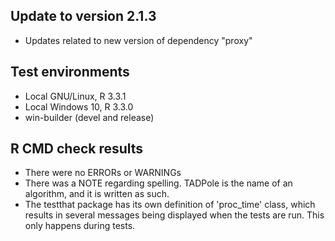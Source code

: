 ## Update to version 2.1.3
* Updates related to new version of dependency "proxy"

## Test environments
* Local GNU/Linux, R 3.3.1
* Local Windows 10, R 3.3.0
* win-builder (devel and release)

## R CMD check results
* There were no ERRORs or WARNINGs
* There was a NOTE regarding spelling. TADPole is the name of an algorithm, and it is written as such.
* The testthat package has its own definition of 'proc_time' class, which results in several messages being displayed when the tests are run. This only happens during tests.
